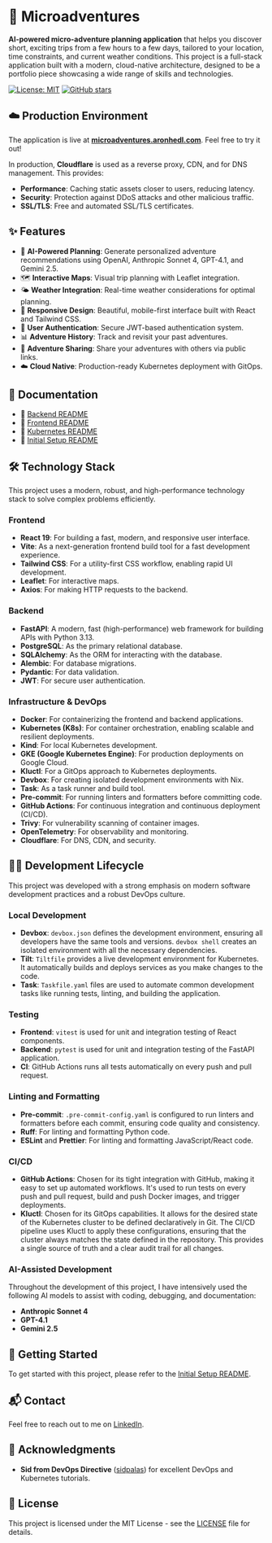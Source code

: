# 🚀 Microadventures

**AI-powered micro-adventure planning application** that helps you discover short, exciting trips from a few hours to a few days, tailored to your location, time constraints, and current weather conditions. This project is a full-stack application built with a modern, cloud-native architecture, designed to be a portfolio piece showcasing a wide range of skills and technologies.

[![License: MIT](https://img.shields.io/badge/License-MIT-yellow.svg)](https://opensource.org/licenses/MIT)
[![GitHub stars](https://img.shields.io/github/stars/hedlaron/microadventures)](https://github.com/hedlaron/microadventures/stargazers)

## ☁️ Production Environment

The application is live at [**microadventures.aronhedl.com**](https://microadventures.aronhedl.com). Feel free to try it out!

In production, **Cloudflare** is used as a reverse proxy, CDN, and for DNS management. This provides:
- **Performance**: Caching static assets closer to users, reducing latency.
- **Security**: Protection against DDoS attacks and other malicious traffic.
- **SSL/TLS**: Free and automated SSL/TLS certificates.

## ✨ Features

- 🤖 **AI-Powered Planning**: Generate personalized adventure recommendations using OpenAI, Anthropic Sonnet 4, GPT-4.1, and Gemini 2.5.
- 🗺️ **Interactive Maps**: Visual trip planning with Leaflet integration.
- 🌤️ **Weather Integration**: Real-time weather considerations for optimal planning.
- 📱 **Responsive Design**: Beautiful, mobile-first interface built with React and Tailwind CSS.
- 👤 **User Authentication**: Secure JWT-based authentication system.
- 📊 **Adventure History**: Track and revisit your past adventures.
- 🔗 **Adventure Sharing**: Share your adventures with others via public links.
- ☁️ **Cloud Native**: Production-ready Kubernetes deployment with GitOps.

## 📖 Documentation

- 📘 [Backend README](components/backend/README.md)
- 📗 [Frontend README](components/frontend/README.md)
- 📙 [Kubernetes README](k8s/README.md)
- 📕 [Initial Setup README](initial-setup/README.md)

## 🛠️ Technology Stack

This project uses a modern, robust, and high-performance technology stack to solve complex problems efficiently.

### Frontend
- **React 19**: For building a fast, modern, and responsive user interface.
- **Vite**: As a next-generation frontend build tool for a fast development experience.
- **Tailwind CSS**: For a utility-first CSS workflow, enabling rapid UI development.
- **Leaflet**: For interactive maps.
- **Axios**: For making HTTP requests to the backend.

### Backend
- **FastAPI**: A modern, fast (high-performance) web framework for building APIs with Python 3.13.
- **PostgreSQL**: As the primary relational database.
- **SQLAlchemy**: As the ORM for interacting with the database.
- **Alembic**: For database migrations.
- **Pydantic**: For data validation.
- **JWT**: For secure user authentication.

### Infrastructure & DevOps
- **Docker**: For containerizing the frontend and backend applications.
- **Kubernetes (K8s)**: For container orchestration, enabling scalable and resilient deployments.
- **Kind**: For local Kubernetes development.
- **GKE (Google Kubernetes Engine)**: For production deployments on Google Cloud.
- **Kluctl**: For a GitOps approach to Kubernetes deployments.
- **Devbox**: For creating isolated development environments with Nix.
- **Task**: As a task runner and build tool.
- **Pre-commit**: For running linters and formatters before committing code.
- **GitHub Actions**: For continuous integration and continuous deployment (CI/CD).
- **Trivy**: For vulnerability scanning of container images.
- **OpenTelemetry**: For observability and monitoring.
- **Cloudflare**: For DNS, CDN, and security.

## 🧑‍💻 Development Lifecycle

This project was developed with a strong emphasis on modern software development practices and a robust DevOps culture.

### Local Development
- **Devbox**: `devbox.json` defines the development environment, ensuring all developers have the same tools and versions. `devbox shell` creates an isolated environment with all the necessary dependencies.
- **Tilt**: `Tiltfile` provides a live development environment for Kubernetes. It automatically builds and deploys services as you make changes to the code.
- **Task**: `Taskfile.yaml` files are used to automate common development tasks like running tests, linting, and building the application.

### Testing
- **Frontend**: `vitest` is used for unit and integration testing of React components.
- **Backend**: `pytest` is used for unit and integration testing of the FastAPI application.
- **CI**: GitHub Actions runs all tests automatically on every push and pull request.

### Linting and Formatting
- **Pre-commit**: `.pre-commit-config.yaml` is configured to run linters and formatters before each commit, ensuring code quality and consistency.
- **Ruff**: For linting and formatting Python code.
- **ESLint** and **Prettier**: For linting and formatting JavaScript/React code.

### CI/CD
- **GitHub Actions**: Chosen for its tight integration with GitHub, making it easy to set up automated workflows. It's used to run tests on every push and pull request, build and push Docker images, and trigger deployments.
- **Kluctl**: Chosen for its GitOps capabilities. It allows for the desired state of the Kubernetes cluster to be defined declaratively in Git. The CI/CD pipeline uses Kluctl to apply these configurations, ensuring that the cluster always matches the state defined in the repository. This provides a single source of truth and a clear audit trail for all changes.

### AI-Assisted Development
Throughout the development of this project, I have intensively used the following AI models to assist with coding, debugging, and documentation:
- **Anthropic Sonnet 4**
- **GPT-4.1**
- **Gemini 2.5**

## 🚀 Getting Started

To get started with this project, please refer to the [Initial Setup README](initial-setup/README.md).

## 📬 Contact

Feel free to reach out to me on [LinkedIn](https://www.linkedin.com/in/hedlaron/).

## 🙏 Acknowledgments

- **Sid from DevOps Directive** ([sidpalas](https://github.com/sidpalas/)) for excellent DevOps and Kubernetes tutorials.

## 📄 License

This project is licensed under the MIT License - see the [LICENSE](LICENSE) file for details.
